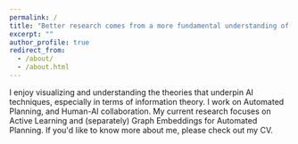 ```yaml
---
permalink: /
title: "Better research comes from a more fundamental understanding of AI techniques"
excerpt: ""
author_profile: true
redirect_from:
  - /about/
  - /about.html
---
```


<!-- Top navigation bar config: _data/navigation.yml -->

I enjoy visualizing and understanding the theories that underpin AI techniques, especially
in terms of information theory. I work on Automated Planning, and Human-AI collaboration. My current research focuses on Active Learning and (separately) Graph Embeddings for Automated Planning. If you'd like to know more about me, please check out my CV.

<!-- I will post articles that describe AI techniques in this light, in the hope that the understanding and perspectives shared might help build intuitions and give a better understanding of some dense approaches in AI . -->

